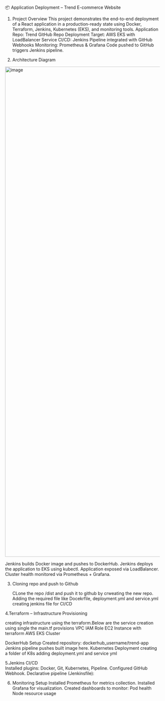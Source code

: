 📦 Application Deployment – Trend E-commerce Website
1. Project Overview
This project demonstrates the end-to-end deployment of a React application in a production-ready state using Docker, Terraform, Jenkins, Kubernetes (EKS), and monitoring tools.
Application Repo: Trend GitHub Repo
Deployment Target: AWS EKS with LoadBalancer Service
CI/CD: Jenkins Pipeline integrated with GitHub Webhooks
Monitoring: Prometheus & Grafana
Code pushed to GitHub triggers Jenkins pipeline.

2. Architecture Diagram
<img width="2424" height="1592" alt="image" src="https://github.com/user-attachments/assets/c6094d18-b71c-45a9-993c-9e235e10e430" />



Jenkins builds Docker image and pushes to DockerHub.
Jenkins deploys the application to EKS using kubectl.
Application exposed via LoadBalancer.
Cluster health monitored via Prometheus + Grafana.

3. Cloning repo and push to Github
   
   CLone the repo /dist and push it to github by  crweating the new repo.
   Adding the required file like Docekrfile, deployment.yml and service.yml
   creating jenkins file for CI/CD

4.Terraform – Infrastructure Provisioning

  creating infrastructure using the terraform.Below are the service creation using single  the main.tf provisions
  VPC
  IAM Role
  EC2 Instance with terraform
  AWS EKS Cluster 

  DockerHub Setup
       Created repository: dockerhub_username/trend-app
       Jenkins pipeline pushes built image here.
  Kubernetes Deployment
      creating  a folder of K8s adding  deployment.yml  and service yml
    
5.Jenkins CI/CD   
   Installed plugins: Docker, Git, Kubernetes, Pipeline.
   Configured GitHub Webhook.
   Declarative pipeline (Jenkinsfile):

6. Monitoring Setup
Installed Prometheus for metrics collection.
Installed Grafana for visualization.
Created dashboards to monitor:
Pod health
Node resource usage







